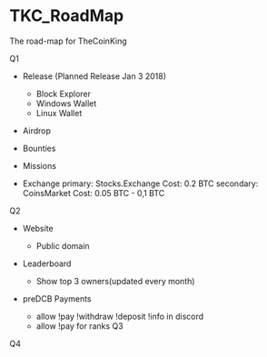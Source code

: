 # TKC_RoadMap
The road-map for TheCoinKing

Q1
- Release (Planned Release Jan 3 2018)
	- Block Explorer
	- Windows Wallet
	- Linux Wallet
	
- Airdrop
- Bounties
- Missions
	
- Exchange
primary: Stocks.Exchange Cost: 0.2 BTC
secondary: CoinsMarket Cost: 0.05 BTC - 0,1 BTC

Q2
- Website
	- Public domain 
- Leaderboard
	- Show top 3 owners(updated every month)
	
- preDCB Payments
	- allow !pay !withdraw !deposit !info in discord
	- allow !pay <TKZ> for ranks
Q3

Q4